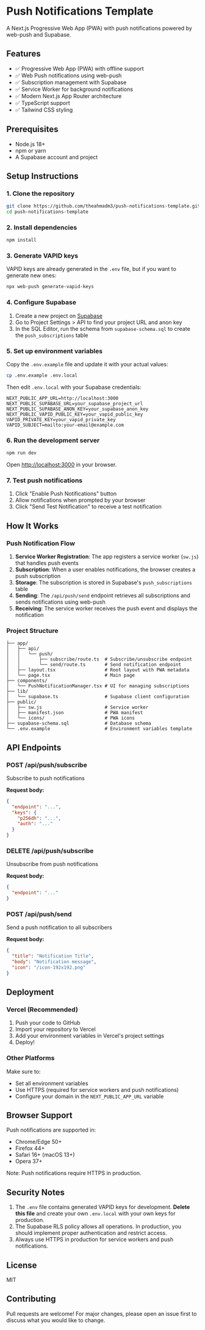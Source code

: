 # Push Notifications Template

A Next.js Progressive Web App (PWA) with push notifications powered by web-push and Supabase.

## Features

- ✅ Progressive Web App (PWA) with offline support
- ✅ Web Push notifications using web-push
- ✅ Subscription management with Supabase
- ✅ Service Worker for background notifications
- ✅ Modern Next.js App Router architecture
- ✅ TypeScript support
- ✅ Tailwind CSS styling

## Prerequisites

- Node.js 18+ 
- npm or yarn
- A Supabase account and project

## Setup Instructions

### 1. Clone the repository

```bash
git clone https://github.com/theahmadm3/push-notifications-template.git
cd push-notifications-template
```

### 2. Install dependencies

```bash
npm install
```

### 3. Generate VAPID keys

VAPID keys are already generated in the `.env` file, but if you want to generate new ones:

```bash
npx web-push generate-vapid-keys
```

### 4. Configure Supabase

1. Create a new project on [Supabase](https://supabase.com)
2. Go to Project Settings > API to find your project URL and anon key
3. In the SQL Editor, run the schema from `supabase-schema.sql` to create the `push_subscriptions` table

### 5. Set up environment variables

Copy the `.env.example` file and update it with your actual values:

```bash
cp .env.example .env.local
```

Then edit `.env.local` with your Supabase credentials:

```env
NEXT_PUBLIC_APP_URL=http://localhost:3000
NEXT_PUBLIC_SUPABASE_URL=your_supabase_project_url
NEXT_PUBLIC_SUPABASE_ANON_KEY=your_supabase_anon_key
NEXT_PUBLIC_VAPID_PUBLIC_KEY=your_vapid_public_key
VAPID_PRIVATE_KEY=your_vapid_private_key
VAPID_SUBJECT=mailto:your-email@example.com
```

### 6. Run the development server

```bash
npm run dev
```

Open [http://localhost:3000](http://localhost:3000) in your browser.

### 7. Test push notifications

1. Click "Enable Push Notifications" button
2. Allow notifications when prompted by your browser
3. Click "Send Test Notification" to receive a test notification

## How It Works

### Push Notification Flow

1. **Service Worker Registration**: The app registers a service worker (`sw.js`) that handles push events
2. **Subscription**: When a user enables notifications, the browser creates a push subscription
3. **Storage**: The subscription is stored in Supabase's `push_subscriptions` table
4. **Sending**: The `/api/push/send` endpoint retrieves all subscriptions and sends notifications using web-push
5. **Receiving**: The service worker receives the push event and displays the notification

### Project Structure

```
├── app/
│   ├── api/
│   │   └── push/
│   │       ├── subscribe/route.ts  # Subscribe/unsubscribe endpoint
│   │       └── send/route.ts       # Send notification endpoint
│   ├── layout.tsx                  # Root layout with PWA metadata
│   └── page.tsx                    # Main page
├── components/
│   └── PushNotificationManager.tsx # UI for managing subscriptions
├── lib/
│   └── supabase.ts                 # Supabase client configuration
├── public/
│   ├── sw.js                       # Service worker
│   ├── manifest.json               # PWA manifest
│   └── icons/                      # PWA icons
├── supabase-schema.sql             # Database schema
└── .env.example                    # Environment variables template
```

## API Endpoints

### POST /api/push/subscribe
Subscribe to push notifications

**Request body:**
```json
{
  "endpoint": "...",
  "keys": {
    "p256dh": "...",
    "auth": "..."
  }
}
```

### DELETE /api/push/subscribe
Unsubscribe from push notifications

**Request body:**
```json
{
  "endpoint": "..."
}
```

### POST /api/push/send
Send a push notification to all subscribers

**Request body:**
```json
{
  "title": "Notification Title",
  "body": "Notification message",
  "icon": "/icon-192x192.png"
}
```

## Deployment

### Vercel (Recommended)

1. Push your code to GitHub
2. Import your repository to Vercel
3. Add your environment variables in Vercel's project settings
4. Deploy!

### Other Platforms

Make sure to:
- Set all environment variables
- Use HTTPS (required for service workers and push notifications)
- Configure your domain in the `NEXT_PUBLIC_APP_URL` variable

## Browser Support

Push notifications are supported in:
- Chrome/Edge 50+
- Firefox 44+
- Safari 16+ (macOS 13+)
- Opera 37+

Note: Push notifications require HTTPS in production.

## Security Notes

1. The `.env` file contains generated VAPID keys for development. **Delete this file** and create your own `.env.local` with your own keys for production.
2. The Supabase RLS policy allows all operations. In production, you should implement proper authentication and restrict access.
3. Always use HTTPS in production for service workers and push notifications.

## License

MIT

## Contributing

Pull requests are welcome! For major changes, please open an issue first to discuss what you would like to change.
